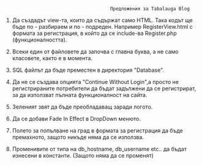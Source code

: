                                            Предложения за Tabalauga Blog

1. Да създадът view-та, които да съдържат само HTML. Така кодът ще бъде по - разбираем и по - подреден.
   Например RegisterView.html с формата за регистрация, в който да се include-ва Register.php (функционалността).
   
2. Всеки един от файловете да започва с главна буква, а не само класовете, както е в момента.

3. SQL файлът да бъде преместен в директория "Database".

4. Да не се създава опцията "Continue Without Login",а просто не регистрираните потребители да бъдат
   задължени да се регистрират, за да използват пълната функционалност на сайта.

5. Зеленият звят да бъде преобладаващ заради логото.

6. Да се добави Fade In Effect в DropDown менюто.

7. Полето за попълване на град в формата за регистрация да бъде премахното, защото никъде няма да се използва.

8. Променивите от типа на db_hostname, db_username etc.. да бъдат изнесени в константи. (Защото няма да се променят)
